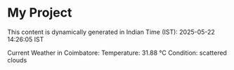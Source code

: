 # My Project

This content is dynamically generated in Indian Time (IST): 2025-05-22 14:26:05 IST


Current Weather in Coimbatore:
Temperature: 31.88 °C
Condition: scattered clouds
